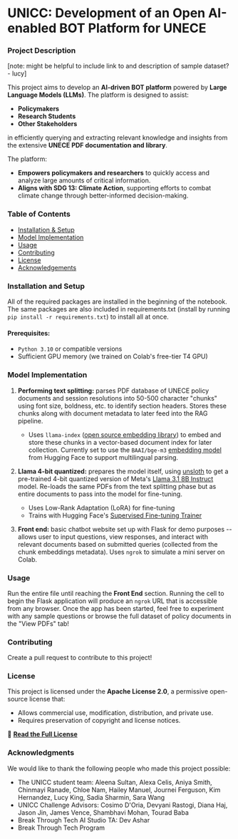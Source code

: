 # UNICC: Development of an Open AI-enabled BOT Platform for UNECE

### Project Description

[note: might be helpful to include link to and description of sample dataset? - lucy]

This project aims to develop an **AI-driven BOT platform** powered by **Large Language Models (LLMs)**. The platform is designed to assist:  
- **Policymakers**  
- **Research Students**  
- **Other Stakeholders**  

in efficiently querying and extracting relevant knowledge and insights from the extensive **UNECE PDF documentation and library**.  

The platform:  
- **Empowers policymakers and researchers** to quickly access and analyze large amounts of critical information.  
- **Aligns with SDG 13: Climate Action**, supporting efforts to combat climate change through better-informed decision-making.  

### Table of Contents

- [Installation & Setup](#installation-and-setup)
- [Model Implementation](#model-implementation)
- [Usage](#usage)
- [Contributing](#contributing)
- [License](#license)
- [Acknowledgements](#acknowledgments)

### Installation and Setup

All of the required packages are installed in the beginning of the notebook. The same packages are also included in requirements.txt (install by running `pip install -r requirements.txt`) to install all at once.

#### Prerequisites:

- `Python 3.10` or compatible versions
- Sufficient GPU memory (we trained on Colab's free-tier T4 GPU)

### Model Implementation

1. **Performing text splitting:** parses PDF database of UNECE policy documents and session resolutions into 50-500 character "chunks" using font size, boldness, etc. to identify section headers. Stores these chunks along with document metadata to later feed into the RAG pipeline.

   - Uses `llama-index` ([open source embedding library](https://docs.llamaindex.ai/en/stable/examples/embeddings/huggingface/)) to embed and store these chunks in a vector-based document index for later collection. Currently set to use the `BAAI/bge-m3` [embedding model](https://huggingface.co/BAAI/bge-m3) from Hugging Face to support multilingual parsing.

2. **Llama 4-bit quantized:** prepares the model itself, using [unsloth](https://huggingface.co/unsloth/Meta-Llama-3.1-8B-bnb-4bit) to get a pre-trained 4-bit quantized version of Meta's [Llama 3.1 8B Instruct](https://www.llama.com/) model. Re-loads the same PDFs from the text splitting phase but as entire documents to pass into the model for fine-tuning.

   - Uses Low-Rank Adaptation (LoRA) for fine-tuning
   - Trains with Hugging Face's [Supervised Fine-tuning Trainer](https://huggingface.co/docs/trl/en/sft_trainer)

3. **Front end:** basic chatbot website set up with Flask for demo purposes -- allows user to input questions, view responses, and interact with relevant documents based on submitted queries (collected from the chunk embeddings metadata). Uses `ngrok` to simulate a mini server on Colab.

### Usage

Run the entire file until reaching the **Front End** section. Running the cell to begin the Flask application will produce an `ngrok` URL that is accessible from any browser. Once the app has been started, feel free to experiment with any sample questions or browse the full dataset of policy documents in the "View PDFs" tab!

### Contributing

Create a pull request to contribute to this project!

### License  

This project is licensed under the **Apache License 2.0**, a permissive open-source license that:  
- Allows commercial use, modification, distribution, and private use.  
- Requires preservation of copyright and license notices.  

📄 **[Read the Full License](LICENSE)**



### Acknowledgments

We would like to thank the following people who made this project possible:

   - The UNICC student team: Aleena Sultan, Alexa Celis, Aniya Smith, Chinmayi Ranade, Chloe Nam, Hailey Manuel, Journei Ferguson, Kim Hernandez, Lucy King, Sadia Sharmin, Sara Wang
   - UNICC Challenge Advisors: Cosimo D'Oria, Devyani Rastogi, Diana Haj, Jason Jin, James Vence, Shambhavi Mohan, Tourad Baba
   - Break Through Tech AI Studio TA: Dev Ashar
   - Break Through Tech Program
